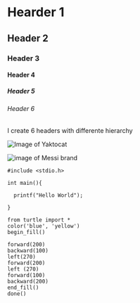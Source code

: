 # Hearder 1
## Header 2
### Header 3
#### Header 4
##### Header 5
###### Header 6

I create 6 headers with differente hierarchy

![Image of Yaktocat](https://octodex.github.com/images/yaktocat.png)

![image of Messi brand](https://github.com/Exp-Communicate-Using-Markdown-Cohort-1/series-communicate-using-markdown-SantiMor05/assets/148176264/35f3b430-39b3-4ad0-95ab-93823d1b617c)

```
#include <stdio.h>

int main(){

  printf("Hello World");

}
```

```
from turtle import *
color('blue', 'yellow')
begin_fill()

forward(200)
backward(100)
left(270)
forward(200)
left (270)
forward(100)
backward(200)
end_fill()
done()
```
